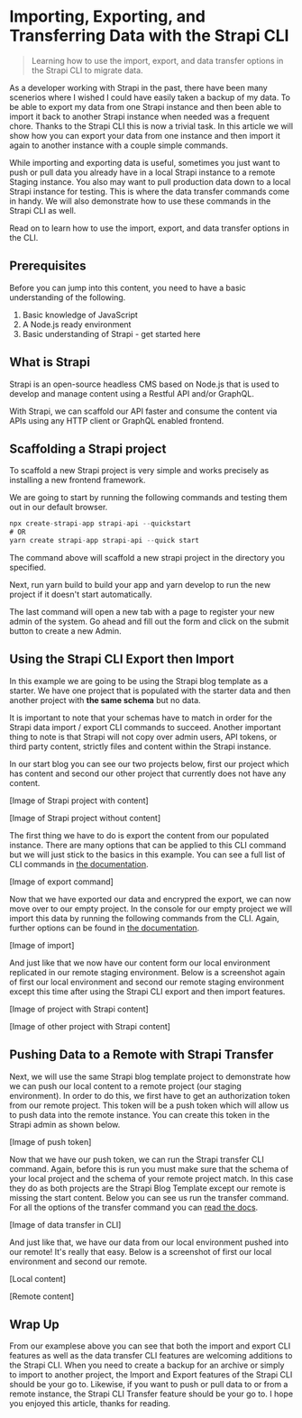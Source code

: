 # Importing, Exporting, and Transferring Data with the Strapi CLI

> Learning how to use the import, export, and data transfer options in the Strapi CLI to migrate data.

As a developer working with Strapi in the past, there have been many scenerios where I wished I could have easily taken a backup of my data. To be able to export my data from one Strapi instance and then been able to import it back to another Strapi instance when needed was a frequent chore. Thanks to the Strapi CLI this is now a trivial task. In this article we will show how you can export your data from one instance and then import it again to another instance with a couple simple commands.

While importing and exporting data is useful, sometimes you just want to push or pull data you already have in a local Strapi instance to a remote Staging instance. You also may want to pull production data down to a local Strapi instance for testing. This is where the data transfer commands come in handy. We will also demonstrate how to use these commands in the Strapi CLI as well.

Read on to learn how to use the import, export, and data transfer options in the CLI.

## Prerequisites

Before you can jump into this content, you need to have a basic understanding of the following.

1. Basic knowledge of JavaScript
2. A Node.js ready environment
3. Basic understanding of Strapi - get started here

## What is Strapi

Strapi is an open-source headless CMS based on Node.js that is used to develop and manage content using a Restful API and/or GraphQL.

With Strapi, we can scaffold our API faster and consume the content via APIs using any HTTP client or GraphQL enabled frontend.

## Scaffolding a Strapi project

To scaffold a new Strapi project is very simple and works precisely as installing a new frontend framework.

We are going to start by running the following commands and testing them out in our default browser.

```javascript
npx create-strapi-app strapi-api --quickstart
# OR
yarn create strapi-app strapi-api --quick start
```

The command above will scaffold a new strapi project in the directory you specified.

Next, run yarn build to build your app and yarn develop to run the new project if it doesn't start automatically.

The last command will open a new tab with a page to register your new admin of the system. Go ahead and fill out the form and click on the submit button to create a new Admin.

## Using the Strapi CLI Export then Import

In this example we are going to be using the Strapi blog template as a starter. We have one project that is populated with the starter data and then another project with **the same schema** but no data. 

It is important to note that your schemas have to match in order for the Strapi data import / export CLI commands to succeed. Another important thing to note is that Strapi will not copy over admin users, API tokens, or third party content,  strictly files and content within the Strapi instance. 

In our start blog you can see our two projects below, first our project which has content and second our other project that currently does not have any content.

[Image of Strapi project with content]

[Image of Strapi project without content]

The first thing we have to do is export the content from our populated instance. There are many options that can be applied to this CLI command but we will just stick to the basics in this example. You can see a full list of CLI commands in [the documentation](https://docs.strapi.io/dev-docs/data-management/export).

[Image of export command]

Now that we have exported our data and encrypred the export, we can now move over to our empty project. In the console for our empty project we will import this data by running the following commands from the CLI. Again, further options can be found in [the documentation](https://docs.strapi.io/dev-docs/data-management/import).

[Image of import]

And just like that we now have our content form our local environment replicated in our remote staging environment. Below is a screenshot again of first our local environment and second our remote staging environment except this time after using the Strapi CLI export and then import features.

[Image of project with Strapi content]

[Image of other project with Strapi content]

## Pushing Data to a Remote with Strapi Transfer

Next, we will use the same Strapi blog template project to demonstrate how we can push our local content to a remote project (our staging environment). In order to do this, we first have to get an authorization token from our remote project. This token will be a push token which will allow us to push data into the remote instance. You can create this token in the Strapi admin as shown below.

[Image of push token]

Now that we have our push token, we can run the Strapi transfer CLI command. Again, before this is run you must make sure that the schema of your local project and the schema of your remote project match. In this case they do as both projects are the Strapi Blog Template except our remote is missing the start content. Below you can see us run the transfer command. For all the options of the transfer command you can [read the docs](https://docs.strapi.io/dev-docs/data-management/transfer).

[Image of data transfer in CLI]

And just like that, we have our data from our local environment pushed into our remote! It's really that easy. Below is a screenshot of first our local environment and second our remote.

[Local content]

[Remote content]


## Wrap Up

From our examplese above you can see that both the import and export CLI features as well as the data transfer CLI features are welcoming additions to the Strapi CLI. When you need to create a backup for an archive or simply to import to another project, the Import and Export features of the Strapi CLI should be your go to. Likewise, if you want to push or pull data to or from a remote instance, the Strapi CLI Transfer feature should be your go to. I hope you enjoyed this article, thanks for reading. 
